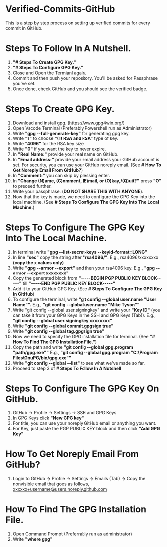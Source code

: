 # Verified-Commits-GitHub
This is a step by step process on setting up verified commits for every commit in GitHub.

# Steps To Follow In A Nutshell.
1. **"# Steps To Create GPG Key."**
2. **"# Steps To Configure GPG Key."**
3. Close and Open the Termianl again.
4. Commit and then push your repository. You'll be asked for Passphrase you've set.
5. Once done, check GitHub and you should see the verified badge.


# Steps To Create GPG Key.
1. Download and install gpg. (https://www.gpg4win.org/)
2. Open Vscode Terminal (Preferably Powershell run as Administrator)
3. Write **"gpg --full-generate-key"** for generating gpg key.
4. Write **"1"** to choose **"(1) RSA and RSA"** type of key.
5. Write **"4096"** for the RSA key size.
6. Write **"0"** if you want the key to never expire.
7. In **"Real Name:"** provide your real name on GitHub.
8. In **"Email address:"** provide your email address your GitHub account is set. For security, you can use your GitHub noreply email. (See **# How To Get Noreply Email From GitHub?**)
9. In **"Comment:"** you can skip by pressing enter.
10. In **"Change (N)ame, (C)omment, (E)mail, or (O)kay,/(Q)uit?"** press **"O"** to preceed further.
11. Write your passphrase. (**DO NOT SHARE THIS WITH ANYONE**).
12. Now that the key is made, we need to configure the GPG Key into the local machine. (See **# Steps To Configure The GPG Key Into The Local Machine.**)


# Steps To Configure The GPG Key Into The Local Machine.
1. In terminal write **"gpg --list-secret-keys --keyid-format=LONG"**
2. In line **"sec"** copy the string after **"rsa4096/"**. E.g., rsa4096/xxxxxxxx **(copy the x values only)**
3. Write **"gpg --armor --export"** and then your rsa4096 key. E.g., **"gpg --armor --export xxxxxxxx"**
4. Copy the generated block from **"-----BEGIN PGP PUBLIC KEY BLOCK-----"** till **"-----END PGP PUBLIC KEY BLOCK-----"**
5. Add it to your GitHub GPG Key. (See **# Steps To Configure The GPG Key In GitHub**)
6. To configure the terminal, write **"git config --global user.name "User Name"".** E.g., **"git config --global user.name "Mike Tyson""**
7. Write "git config --global user.signingkey" and write your **"Key ID"** (you can take it from your GPG Keys in the SSH and GPG Keys (Tab)). E.g., **"git config --global user.signingkey xxxxxxxx"**
8. Write **"git config --global commit.gpgsign true"**
9. Write **"git config --global tag.gpgsign true"**
10. Now we need to specify the GPG installation file for terminal. (See **"# How To Find The GPG Installation File."**)
11. Copy the path and write **"git config --global gpg.program "path/gpg.exe""** E.g., **"git config --global gpg.program "C:\Program Files\GnuPG/bin/gpg.exe""**
12. Write **"git config --global --list"** to see what we've made so far.
13. Proceed to step 3 of **# Steps To Follow In A Nutshell**


# Steps To Configure The GPG Key On GitHub.
1. GitHub -> Profile -> Settings -> SSH and GPG Keys
2. In GPG Keys click **"New GPG key"**
3. For title, you can use your noreply GitHub email or anything you want.
4. For Key, just paste the PGP PUBLIC KEY block and then click **"Add GPG Key"**


# How To Get Noreply Email From GitHub?
1. Login to GitHub **->** Profile -> Settings **->** Emails (Tab) **->** Copy the nonvisible email that goes as follows, xxxxxx+username@users.noreply.github.com


# How To Find The GPG Installation File.
1. Open Command Prompt (Preferrably run as administrator)
2. Write **"where gpg"**
